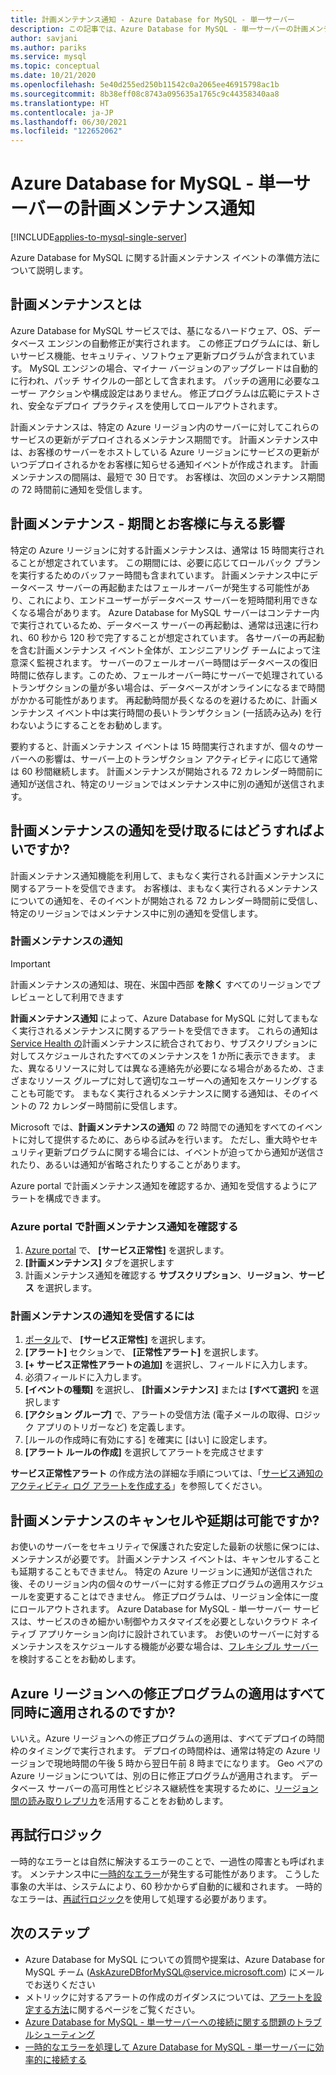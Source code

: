 ```yaml
---
title: 計画メンテナンス通知 - Azure Database for MySQL - 単一サーバー
description: この記事では、Azure Database for MySQL - 単一サーバーの計画メンテナンス通知機能について説明します
author: savjani
ms.author: pariks
ms.service: mysql
ms.topic: conceptual
ms.date: 10/21/2020
ms.openlocfilehash: 5e40d255ed250b11542c0a2065ee46915798ac1b
ms.sourcegitcommit: 8b38eff08c8743a095635a1765c9c44358340aa8
ms.translationtype: HT
ms.contentlocale: ja-JP
ms.lasthandoff: 06/30/2021
ms.locfileid: "122652062"
---
```

# <a name="planned-maintenance-notification-in-azure-database-for-mysql---single-server"></a>Azure Database for MySQL - 単一サーバーの計画メンテナンス通知

[!INCLUDE[applies-to-mysql-single-server](includes/applies-to-mysql-single-server.md)]

Azure Database for MySQL に関する計画メンテナンス イベントの準備方法について説明します。

## <a name="what-is-a-planned-maintenance"></a>計画メンテナンスとは

Azure Database for MySQL サービスでは、基になるハードウェア、OS、データベース エンジンの自動修正が実行されます。 この修正プログラムには、新しいサービス機能、セキュリティ、ソフトウェア更新プログラムが含まれています。 MySQL エンジンの場合、マイナー バージョンのアップグレードは自動的に行われ、パッチ サイクルの一部として含まれます。 パッチの適用に必要なユーザー アクションや構成設定はありません。 修正プログラムは広範にテストされ、安全なデプロイ プラクティスを使用してロールアウトされます。

計画メンテナンスは、特定の Azure リージョン内のサーバーに対してこれらのサービスの更新がデプロイされるメンテナンス期間です。 計画メンテナンス中は、お客様のサーバーをホストしている Azure リージョンにサービスの更新がいつデプロイされるかをお客様に知らせる通知イベントが作成されます。 計画メンテナンスの間隔は、最短で 30 日です。 お客様は、次回のメンテナンス期間の 72 時間前に通知を受信します。

## <a name="planned-maintenance---duration-and-customer-impact"></a>計画メンテナンス - 期間とお客様に与える影響

特定の Azure リージョンに対する計画メンテナンスは、通常は 15 時間実行されることが想定されています。 この期間には、必要に応じてロールバック プランを実行するためのバッファー時間も含まれています。 計画メンテナンス中にデータベース サーバーの再起動またはフェールオーバーが発生する可能性があり、これにより、エンドユーザーがデータベース サーバーを短時間利用できなくなる場合があります。 Azure Database for MySQL サーバーはコンテナー内で実行されているため、データベース サーバーの再起動は、通常は迅速に行われ、60 秒から 120 秒で完了することが想定されています。 各サーバーの再起動を含む計画メンテナンス イベント全体が、エンジニアリング チームによって注意深く監視されます。 サーバーのフェールオーバー時間はデータベースの復旧時間に依存します。このため、フェールオーバー時にサーバーで処理されているトランザクションの量が多い場合は、データベースがオンラインになるまで時間がかかる可能性があります。 再起動時間が長くなるのを避けるために、計画メンテナンス イベント中は実行時間の長いトランザクション (一括読み込み) を行わないようにすることをお勧めします。

要約すると、計画メンテナンス イベントは 15 時間実行されますが、個々のサーバーへの影響は、サーバー上のトランザクション アクティビティに応じて通常は 60 秒間継続します。 計画メンテナンスが開始される 72 カレンダー時間前に通知が送信され、特定のリージョンではメンテナンス中に別の通知が送信されます。

## <a name="how-can-i-get-notified-of-planned-maintenance"></a>計画メンテナンスの通知を受け取るにはどうすればよいですか?

計画メンテナンス通知機能を利用して、まもなく実行される計画メンテナンスに関するアラートを受信できます。 お客様は、まもなく実行されるメンテナンスについての通知を、そのイベントが開始される 72 カレンダー時間前に受信し、特定のリージョンではメンテナンス中に別の通知を受信します。

### <a name="planned-maintenance-notification"></a>計画メンテナンスの通知

> [!IMPORTANT]
> 計画メンテナンスの通知は、現在、米国中西部 **を除く** すべてのリージョンでプレビューとして利用できます

**計画メンテナンス通知** によって、Azure Database for MySQL に対してまもなく実行されるメンテナンスに関するアラートを受信できます。 これらの通知は [Service Health の](../service-health/overview.md)計画メンテナンスに統合されており、サブスクリプションに対してスケジュールされたすべてのメンテナンスを 1 か所に表示できます。 また、異なるリソースに対しては異なる連絡先が必要になる場合があるため、さまざまなリソース グループに対して適切なユーザーへの通知をスケーリングすることも可能です。 まもなく実行されるメンテナンスに関する通知は、そのイベントの 72 カレンダー時間前に受信します。

Microsoft では、**計画メンテナンスの通知** の 72 時間での通知をすべてのイベントに対して提供するために、あらゆる試みを行います。 ただし、重大時やセキュリティ更新プログラムに関する場合には、イベントが迫ってから通知が送信されたり、あるいは通知が省略されたりすることがあります。

Azure portal で計画メンテナンス通知を確認するか、通知を受信するようにアラートを構成できます。 

### <a name="check-planned-maintenance-notification-from-azure-portal"></a>Azure portal で計画メンテナンス通知を確認する

1. [Azure portal](https://portal.azure.com) で、 **[サービス正常性]** を選択します。
2. **[計画メンテナンス]** タブを選択します
3. 計画メンテナンス通知を確認する **サブスクリプション**、**リージョン**、**サービス** を選択します。 
   
### <a name="to-receive-planned-maintenance-notification"></a>計画メンテナンスの通知を受信するには

1. [ポータル](https://portal.azure.com)で、 **[サービス正常性]** を選択します。
2. **[アラート]** セクションで、 **[正常性アラート]** を選択します。
3. **[+ サービス正常性アラートの追加]** を選択し、フィールドに入力します。
4. 必須フィールドに入力します。 
5. **[イベントの種類]** を選択し、 **[計画メンテナンス]** または **[すべて選択]** を選択します
6. **[アクション グループ]** で、アラートの受信方法 (電子メールの取得、ロジック アプリのトリガーなど) を定義します。  
7. [ルールの作成時に有効にする] を確実に [はい] に設定します。
8. **[アラート ルールの作成]** を選択してアラートを完成させます

**サービス正常性アラート** の作成方法の詳細な手順については、「[サービス通知のアクティビティ ログ アラートを作成する](../service-health/alerts-activity-log-service-notifications-portal.md)」を参照してください。

## <a name="can-i-cancel-or-postpone-planned-maintenance"></a>計画メンテナンスのキャンセルや延期は可能ですか?

お使いのサーバーをセキュリティで保護された安定した最新の状態に保つには、メンテナンスが必要です。 計画メンテナンス イベントは、キャンセルすることも延期することもできません。 特定の Azure リージョンに通知が送信された後、そのリージョン内の個々のサーバーに対する修正プログラムの適用スケジュールを変更することはできません。 修正プログラムは、リージョン全体に一度にロールアウトされます。 Azure Database for MySQL - 単一サーバー サービスは、サービスのきめ細かい制御やカスタマイズを必要としないクラウド ネイティブ アプリケーション向けに設計されています。 お使いのサーバーに対するメンテナンスをスケジュールする機能が必要な場合は、[フレキシブル サーバー](./flexible-server/overview.md)を検討することをお勧めします。

## <a name="are-all-the-azure-regions-patched-at-the-same-time"></a>Azure リージョンへの修正プログラムの適用はすべて同時に適用されるのですか?

いいえ。Azure リージョンへの修正プログラムの適用は、すべてデプロイの時間枠のタイミングで実行されます。 デプロイの時間枠は、通常は特定の Azure リージョンで現地時間の午後 5 時から翌日午前 8 時までになります。 Geo ペアの Azure リージョンについては、別の日に修正プログラムが適用されます。 データベース サーバーの高可用性とビジネス継続性を実現するために、[リージョン間の読み取りレプリカ](./concepts-read-replicas.md#cross-region-replication)を活用することをお勧めします。

## <a name="retry-logic"></a>再試行ロジック

一時的なエラーとは自然に解決するエラーのことで、一過性の障害とも呼ばれます。 メンテナンス中に[一時的なエラー](./concepts-connectivity.md#transient-errors)が発生する可能性があります。 こうした事象の大半は、システムにより、60 秒かからず自動的に緩和されます。 一時的なエラーは、[再試行ロジック](./concepts-connectivity.md#handling-transient-errors)を使用して処理する必要があります。


## <a name="next-steps"></a>次のステップ

- Azure Database for MySQL についての質問や提案は、Azure Database for MySQL チーム (AskAzureDBforMySQL@service.microsoft.com) にメールでお送りください
- メトリックに対するアラートの作成のガイダンスについては、[アラートを設定する方法](howto-alert-on-metric.md)に関するページをご覧ください。
- [Azure Database for MySQL - 単一サーバーへの接続に関する問題のトラブルシューティング](howto-troubleshoot-common-connection-issues.md)
- [一時的なエラーを処理して Azure Database for MySQL - 単一サーバーに効率的に接続する](concepts-connectivity.md)
